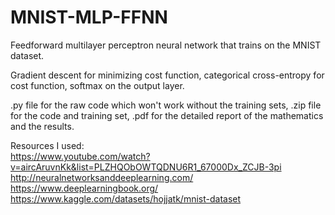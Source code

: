 # MNIST-MLP-FFNN
Feedforward multilayer perceptron neural network that trains on the MNIST dataset.

Gradient descent for minimizing cost function, categorical cross-entropy for cost function, softmax on the output layer.

.py file for the raw code which won't work without the training sets, .zip file for the code and training set, .pdf for the detailed report of the mathematics and the results.

Resources I used:<br />
https://www.youtube.com/watch?v=aircAruvnKk&list=PLZHQObOWTQDNU6R1_67000Dx_ZCJB-3pi<br />
http://neuralnetworksanddeeplearning.com/<br />
https://www.deeplearningbook.org/<br />
https://www.kaggle.com/datasets/hojjatk/mnist-dataset<br />
